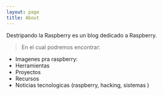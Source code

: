 ```yaml
---
layout: page
title: About
---
```

Destripando la Raspberry es un blog dedicado a Raspberry.
> En el cual podremos encontrar:
* Imagenes pra raspberry:
* Herramientas 
* Proyectos
* Recursos
* Noticias tecnologicas (raspberry, hacking, sistemas )
